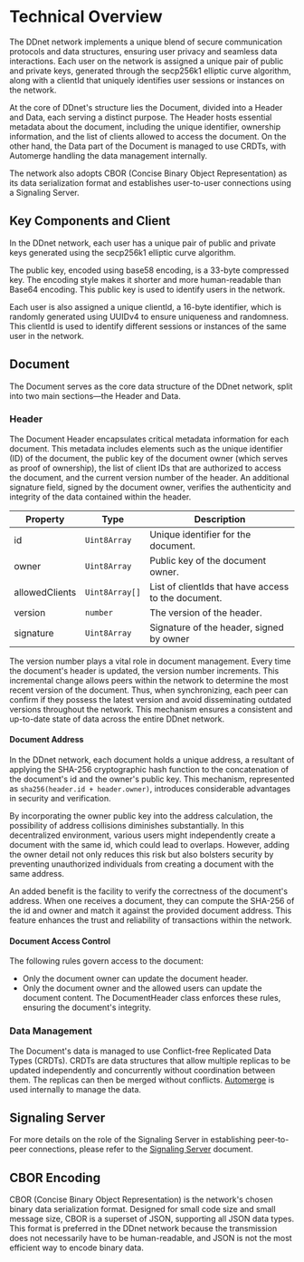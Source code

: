 # Technical Overview

The DDnet network implements a unique blend of secure communication protocols and data structures,
ensuring user privacy and seamless data interactions.
Each user on the network is assigned a unique pair of public and private keys,
generated through the secp256k1 elliptic curve algorithm,
along with a clientId that uniquely identifies user sessions or instances on the network.

At the core of DDnet's structure lies the Document, divided into a Header and Data, each serving a distinct purpose.
The Header hosts essential metadata about the document, including the unique identifier,
ownership information, and the list of clients allowed to access the document.
On the other hand, the Data part of the Document is managed to use CRDTs,
with Automerge handling the data management internally.

The network also adopts CBOR (Concise Binary Object Representation)
as its data serialization format and establishes user-to-user connections using a Signaling Server.


## Key Components and Client
In the DDnet network,
each user has a unique pair of public and private keys generated using the secp256k1 elliptic curve algorithm.

The public key, encoded using base58 encoding, is a 33-byte compressed key.
The encoding style makes it shorter and more human-readable than Base64 encoding.
This public key is used to identify users in the network.

Each user is also assigned a unique clientId, a 16-byte identifier,
which is randomly generated using UUIDv4 to ensure uniqueness and randomness. 
This clientId is used to identify different sessions or instances of the same user in the network.

## Document

The Document serves as the core data structure of the DDnet network, split into two main sections—the Header and Data.

### Header
The Document Header encapsulates critical metadata information for each document.
This metadata includes elements such as the unique identifier (ID) of the document,
the public key of the document owner (which serves as proof of ownership),
the list of client IDs that are authorized to access the document, and the current version number of the header.
An additional signature field,
signed by the document owner, verifies the authenticity and integrity of the data contained within the header.

| Property       | Type           | Description                                         |
|----------------|----------------|-----------------------------------------------------|
| id             | `Uint8Array`   | Unique identifier for the document.                 |
| owner          | `Uint8Array`   | Public key of the document owner.                   |
| allowedClients | `Uint8Array[]` | List of clientIds that have access to the document. |
| version        | `number`       | The version of the header.                          |
| signature      | `Uint8Array`   | Signature of the header, signed by owner            |

The version number plays a vital role in document management.
Every time the document's header is updated, the version number increments.
This incremental change allows peers within the network to determine the most recent version of the document.
Thus, when synchronizing,
each peer can confirm if they possess the latest version
and avoid disseminating outdated versions throughout the network.
This mechanism ensures a consistent and up-to-date state of data across the entire DDnet network.

#### Document Address

In the DDnet network, each document holds a unique address,
a resultant
of applying the SHA-256 cryptographic hash function to the concatenation of the document's id and the owner's public key.
This mechanism,
represented as `sha256(header.id + header.owner)`, introduces considerable advantages in security and verification.

By incorporating the owner public key into the address calculation,
the possibility of address collisions diminishes substantially.
In this decentralized environment, various users might independently create a document with the same id,
which could lead to overlaps.
However,
adding the owner detail not only reduces this risk
but also bolsters security by preventing unauthorized individuals from creating a document with the same address.

An added benefit is the facility to verify the correctness of the document's address.
When one receives a document,
they can compute the SHA-256 of the id and owner and match it against the provided document address.
This feature enhances the trust and reliability of transactions within the network.


#### Document Access Control

The following rules govern access to the document:
- Only the document owner can update the document header.
- Only the document owner and the allowed users can update the document content.
The DocumentHeader class enforces these rules, ensuring the document's integrity.

### Data Management
The Document's data is managed to use Conflict-free Replicated Data Types (CRDTs).
CRDTs are data structures
that allow multiple replicas to be updated independently and concurrently without coordination between them. 
The replicas can then be merged without conflicts.
[Automerge](https://automerge.org/) is used internally to manage the data.


## Signaling Server

For more details on the role of the Signaling Server in establishing peer-to-peer connections,
please refer to the [Signaling Server](signaling-server.md) document.

## CBOR Encoding

CBOR (Concise Binary Object Representation) is the network's chosen binary data serialization format.
Designed for small code size and small message size, CBOR is a superset of JSON, supporting all JSON data types.
This format is preferred in the DDnet network because the transmission does not necessarily have to be human-readable,
and JSON is not the most efficient way to encode binary data.
